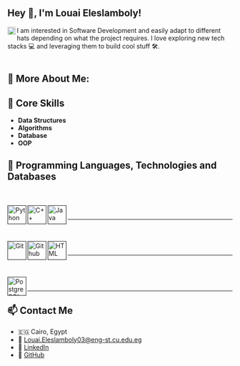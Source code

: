 ## Hey 👋, I'm Louai Eleslamboly!

<a href='https://www.linkedin.com/in/louai-eleslamboly1/'><img align='left' alt="LinkedIn" src="https://raw.githubusercontent.com/rahul-jha98/rahul-jha98/561d474902b59c7429ec22bb73e225696c27b202/assets/linkedin.svg" height='18px'/></a>

I am interested in Software Development and easily adapt to different hats depending on what the project requires. I love exploring new tech stacks 💻 and leveraging them to build cool stuff 🛠️.
<br/>
<br/>

## 🧐 More About Me:

## 🔧 Core Skills

- **Data Structures**
- **Algorithms**
- **Database**
- **OOP**

## 🔧 Programming Languages, Technologies and Databases

  <br>
  <br>
<a href="" target="_blank"><img align="left" alt="Python" height ="42px" src="https://raw.githubusercontent.com/rahul-jha98/github_readme_icons/main/language_and_tools/square/python/python.svg"></a>
<a href="" target="_blank"><img align="left" alt="C++" height ="42px" src="https://cdn.jsdelivr.net/gh/devicons/devicon/icons/cplusplus/cplusplus-original.svg"></a> 
<a href="" target="_blank"><img align="left" alt="Java" height ="42px" src="https://cdn.jsdelivr.net/gh/devicons/devicon/icons/java/java-original.svg"></a> 
<br>
<hr>
  <br>
  <br>
  <a href="" target="_blank"><img align="left" alt="Git" height ="42px" src="https://cdn.jsdelivr.net/gh/devicons/devicon/icons/git/git-original.svg"></a> 
  <a href="" target="_blank"><img align="left" alt="Github" height ="42px" src="https://cdn.jsdelivr.net/gh/devicons/devicon/icons/github/github-original.svg"></a> 
  <a href="" target="_blank"><img align="left" alt="HTML" height ="42px" src="https://cdn.jsdelivr.net/gh/devicons/devicon/icons/html5/html5-original.svg"></a> 
  </a>

<br>
<hr>
  <br>
  <br>
<a href="" target="_blank"><img align="left" alt="PostgreSQL" height ="42px" src="https://cdn.jsdelivr.net/gh/devicons/devicon/icons/postgresql/postgresql-original.svg"></a> 
<br>
<hr>

## 📫 Contact Me

- 🇪🇬 Cairo, Egypt
- 📧 [Louai.Eleslamboly03@eng-st.cu.edu.eg](mailto:Louai.Eleslamboly03@eng-st.cu.edu.eg)
- 🔗 [LinkedIn](https://www.linkedin.com/in/louai-eleslamboly1/)
- 🔗 [GitHub](https://github.com/louai111)
